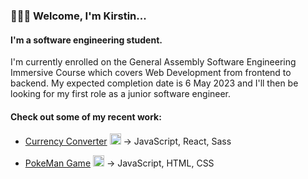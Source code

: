 ### 🙋🏼‍♀️ Welcome, I'm Kirstin...

#### I'm a software engineering student.

I'm currently enrolled on the General Assembly Software Engineering Immersive Course which covers Web Development from frontend to backend. My expected completion date is 6 May 2023 and I'll then be looking for my first role as a junior software engineer.

#### Check out some of my recent work:

- <a href='https://github.com/kpetersen04/Currency-converter'>Currency Converter</a> <img width='18px' src='https://i.imgur.com/RZHCwe3.png'/> → JavaScript, React, Sass

- <a href='https://github.com/kpetersen04/kpetersen04.github.io'>PokeMan Game</a> <img width='18px' src='https://i.imgur.com/m35t6Qo.png'/> → JavaScript, HTML, CSS


